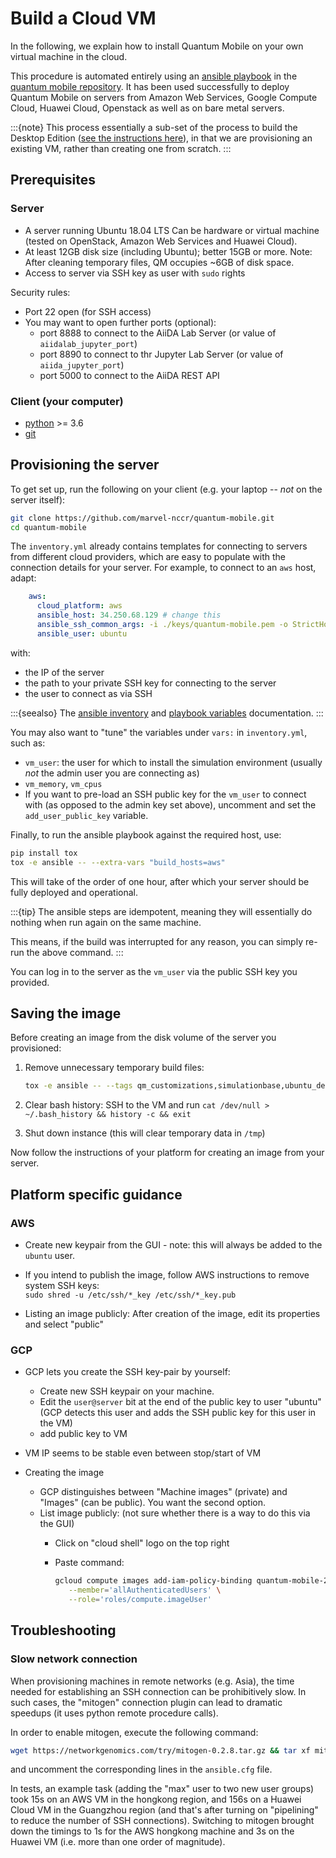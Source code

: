 # Build a Cloud VM

In the following, we explain how to install Quantum Mobile on your own virtual machine in the cloud.

This procedure is automated entirely using an [ansible playbook](https://docs.ansible.com/ansible/latest/user_guide/playbooks.html) in the [quantum mobile repository](https://github.com/marvel-nccr/quantum-mobile).
It has been used successfully to deploy Quantum Mobile on servers from Amazon Web Services, Google Compute Cloud, Huawei Cloud, Openstack as well as on bare metal servers.

:::{note}
This process essentially a sub-set of the process to build the Desktop Edition ([see the instructions here](./build-vagrant.md)),
in that we are provisioning an existing VM, rather than creating one from scratch.
:::

## Prerequisites

### Server

- A server running Ubuntu 18.04 LTS
  Can be hardware or virtual machine (tested on OpenStack, Amazon Web Services and Huawei Cloud).
- At least 12GB disk size (including Ubuntu); better 15GB or more.
  Note: After cleaning temporary files, QM occupies ~6GB of disk space.
- Access to server via SSH key as user with `sudo` rights

Security rules:

- Port 22 open (for SSH access)
- You may want to open further ports (optional):
  - port 8888 to connect to the AiiDA Lab Server (or value of `aiidalab_jupyter_port`)
  - port 8890 to connect to thr Jupyter Lab Server (or value of `aiida_jupyter_port`)
  - port 5000 to connect to the AiiDA REST API

### Client (your computer)

- [python](https://www.python.org/) >= 3.6
- [git](https://git-scm.com)

## Provisioning the server

To get set up, run the following on your client (e.g. your laptop -- *not* on the server itself):

```bash
git clone https://github.com/marvel-nccr/quantum-mobile.git
cd quantum-mobile
```

The `inventory.yml` already contains templates for connecting to servers from different cloud providers, which are easy to populate with the connection details for your server.
For example, to connect to an `aws` host, adapt:

```yaml
    aws:
      cloud_platform: aws
      ansible_host: 34.250.68.129 # change this
      ansible_ssh_common_args: -i ./keys/quantum-mobile.pem -o StrictHostKeyChecking=no
      ansible_user: ubuntu
```

with:

- the IP of the server
- the path to your private SSH key for connecting to the server
- the user to connect as via SSH

:::{seealso}
The [ansible inventory](https://docs.ansible.com/ansible/latest/user_guide/intro_inventory.html) and [playbook variables](https://docs.ansible.com/ansible/latest/user_guide/playbooks_variables.html) documentation.
:::

You may also want to "tune" the variables under `vars:` in `inventory.yml`, such as:

- `vm_user`: the user for which to install the simulation environment (usually *not* the admin user you are connecting as)
- `vm_memory`, `vm_cpus`
- If you want to pre-load an SSH public key for the `vm_user` to connect with (as opposed to the admin key set above),
  uncomment and set the `add_user_public_key` variable.

Finally, to run the ansible playbook against the required host, use:

```bash
pip install tox
tox -e ansible -- --extra-vars "build_hosts=aws"
```

This will take of the order of one hour, after which your server should be fully deployed and operational.

:::{tip}
The ansible steps are idempotent, meaning they will essentially do nothing when run again on the same machine.

This means, if the build was interrupted for any reason, you can simply re-run the above command.
:::

You can log in to the server as the `vm_user` via the public SSH key you provided.

## Saving the image

Before creating an image from the disk volume of the server you provisioned:

1. Remove unnecessary temporary build files:

   ```bash
   tox -e ansible -- --tags qm_customizations,simulationbase,ubuntu_desktop --extra-vars "build_hosts=aws clean=true"
   ```

2. Clear bash history:  SSH to the VM and run `cat /dev/null > ~/.bash_history && history -c && exit`

3. Shut down instance (this will clear temporary data in `/tmp`)

Now follow the instructions of your platform for creating an image from your server.

## Platform specific guidance

### AWS

- Create new keypair from the GUI - note: this will always be added to the `ubuntu` user.

- If you intend to publish the image, follow AWS instructions to remove system SSH keys:  
   `sudo shred -u /etc/ssh/*_key /etc/ssh/*_key.pub`

- Listing an image publicly: After creation of the image, edit its properties and select "public"

### GCP

- GCP lets you create the SSH key-pair by yourself:
  - Create new SSH keypair on your machine.
  - Edit the `user@server` bit at the end of the public key to user "ubuntu" (GCP detects this user and adds the SSH public key for this user in the VM)
  - add public key to VM

- VM IP seems to be stable even between stop/start of VM

- Creating the image
  - GCP distinguishes between "Machine images" (private) and "Images" (can be public). You want the second option.
  - List image publicly: (not sure whether there is a way to do this via the GUI)
    - Click on "cloud shell" logo on the top right
    - Paste command:

      ```bash
      gcloud compute images add-iam-policy-binding quantum-mobile-20-05-0 \
         --member='allAuthenticatedUsers' \
         --role='roles/compute.imageUser'
      ```

## Troubleshooting

### Slow network connection

When provisioning machines in remote networks (e.g. Asia), the time needed for establishing an SSH connection can be prohibitively slow.
In such cases, the "mitogen" connection plugin can lead to dramatic speedups (it uses python remote procedure calls).

In order to enable mitogen, execute the following command:

```bash
wget https://networkgenomics.com/try/mitogen-0.2.8.tar.gz && tar xf mitogen-0.2.8.tar.gz
```

and uncomment the corresponding lines in the `ansible.cfg` file.

In tests, an example task (adding the "max" user to two new user groups) took 15s on an AWS VM in the hongkong region, and 156s on a Huawei Cloud VM in the Guangzhou region (and that's after turning on "pipelining" to reduce the number of SSH connections).
Switching to mitogen brought down the timings to 1s for the AWS hongkong machine and 3s on the Huawei VM (i.e. more than one order of magnitude).
